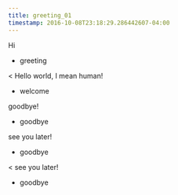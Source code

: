 ```yaml
---
title: greeting_01
timestamp: 2016-10-08T23:18:29.286442607-04:00
---
```


Hi
* greeting

< Hello world, I mean human!
* welcome

goodbye!
* goodbye

see you later!
* goodbye

< see you later!
* goodbye
